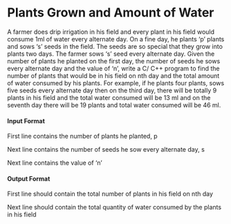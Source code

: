 # Plants Grown and Amount of Water

A farmer does drip irrigation in his field and every plant in his field would
consume 1ml of water every alternate day. On a fine day, he plants ‘p’ plants and
sows ‘s’ seeds in the field. The seeds are so special that they grow into plants two
days. The farmer sows ‘s’ seed every alternate day. Given the number of plants
he planted on the first day, the number of seeds he sows every alternate day and
the value of ‘n’, write a C/ C++ program to find the number of plants that would
be in his field on nth day and the total amount of water consumed by his plants.
For example, if he plants four plants, sows five seeds every alternate day then
on the third day, there will be totally 9 plants in his field and the total water
consumed will be 13 ml and on the seventh day there will be 19 plants and total
water consumed will be 46 ml.

#### Input Format

First line contains the number of plants he planted, p

Next line contains the number of seeds he sow every alternate day, s

Next line contains the value of ‘n’

#### Output Format

First line should contain the total number of plants in his field on nth day

Next line should contain the total quantity of water consumed by the plants in
his field